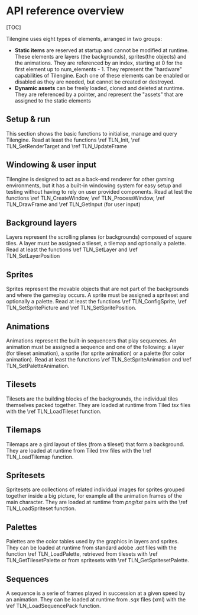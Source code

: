 # API reference overview

[TOC]

Tilengine uses eight types of elements, arranged in two groups:
* **Static items** are reserved at startup and cannot be modified at runtime. These elements are layers (the backgrounds), sprites(the objects) and the animations. They are referenced by an index, starting at 0 for the first element up to num_elements - 1. They represent the "hardware" capabilities of Tilengine. Each one of these elements can be enabled or disabled as they are needed, but cannot be created or destroyed.
* **Dynamic assets** can be freely loaded, cloned and deleted at runtime. They are referenced by a pointer, and represent the "assets" that are assigned to the static elements

## Setup & run
This section shows the basic functions to initialise, manage and query Tilengine. Read at least the functions \ref TLN_Init, \ref TLN_SetRenderTarget and \ref TLN_UpdateFrame

## Windowing & user input
Tilengine is designed to act as a back-end renderer for other gaming environments, but it has a built-in windowing system for easy setup and testing without having to rely on user provided components. Read at lest the functions \ref TLN_CreateWindow, \ref TLN_ProcessWindow, \ref TLN_DrawFrame and \ref TLN_GetInput (for user input)

## Background layers
Layers represent the scrolling planes (or backgrounds) composed of square tiles. A layer must be assigned a tileset, a tilemap and optionally a palette. Read at least the functions \ref TLN_SetLayer and \ref TLN_SetLayerPosition

## Sprites
Sprites represent the movable objects that are not part of the backgrounds and where the gameplay occurs. A sprite must be assigned a spriteset and optionally a palette. Read at least the functions \ref TLN_ConfigSprite, \ref TLN_SetSpritePicture and \ref TLN_SetSpritePosition.

## Animations
Animations represent the built-in sequencers that play sequences. An animation must be assigned a sequence and one of the following: a layer (for tileset animation), a sprite (for sprite animation) or a palette (for color animation). Read at least the functions \ref TLN_SetSpriteAnimation and \ref TLN_SetPaletteAnimation.

## Tilesets
Tilesets are the building blocks of the backgrounds, the individual tiles themselves packed together. They are loaded at runtime from Tiled *tsx* files with the \ref TLN_LoadTileset function.

## Tilemaps
Tilemaps are a gird layout of tiles (from a tileset) that form a background. They are loaded at runtime from Tiled *tmx* files with the \ref TLN_LoadTilemap function.

## Spritesets
Spritesets are collections of related individual images for sprites grouped together inside a big picture, for example all the animation frames of the main character. They are loaded at runtime from *png/txt* pairs with the \ref TLN_LoadSpriteset function.

## Palettes
Palettes are the color tables used by the graphics in layers and sprites. They can be loaded at runtime from standard adobe *.act* files with the function \ref TLN_LoadPalette, retrieved from tilesets with \ref TLN_GetTilesetPalette or from spritesets with \ref TLN_GetSpritesetPalette.

## Sequences
A sequence is a serie of frames played in succession at a given speed by an animation. They can be loaded at runtime from *.sqx* files (xml) with the \ref TLN_LoadSequencePack function.
